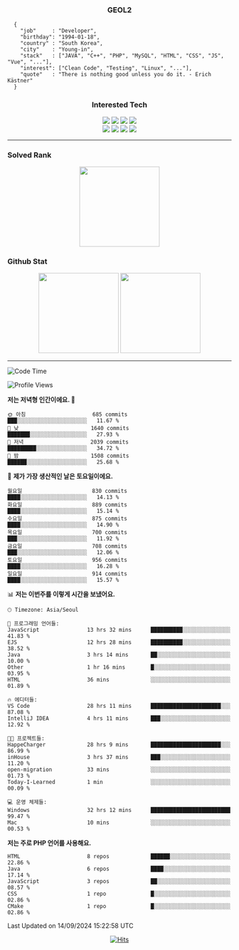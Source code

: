 <div align="center">

  ### GEOL2
</div>

```
  {
    "job"     : "Developer",
    "birthday": "1994-01-18",
    "country" : "South Korea",
    "city"    : "Young-in",
    "stack"   : ["JAVA", "C++", "PHP", "MySQL", "HTML", "CSS", "JS", "Vue", "..."],
    "interest": ["Clean Code", "Testing", "Linux", "..."], 
    "quote"   : "There is nothing good unless you do it. - Erich Kästner"
  }
  ```
  
<div align="center">
  
  ### Interested Tech
  
  <img src="https://img.shields.io/badge/CodeIgniter4-E34F26?style=flat-square&logo=codeigniter&logoColor=white">
    <img src="https://img.shields.io/badge/Laravel-F05340?style=flat-square&logo=Laravel&logoColor=white">
  <img src="https://img.shields.io/badge/SpringBoot-6DB33F?style=flat-square&logo=SpringBoot&logoColor=white">
  <img src="https://img.shields.io/badge/Express-000000?style=flat-square&logo=Express&logoColor=white">
  <br>
  <img src="https://img.shields.io/badge/Three.js-000000?style=flat-square&logo=Three.js&logoColor=white">
  <img src="https://img.shields.io/badge/JavaScript-F7DF1E?style=flat-square&logo=JavaScript&logoColor=black">
  <img src="https://img.shields.io/badge/TypeScript-007acc?style=flat-square&logo=TypeScript&logoColor=black">
  <img src="https://img.shields.io/badge/MySQL-4479A1?style=flat-square&logo=mysql&logoColor=white"><br>

</div>

------------

  ### Solved Rank
  
  <div align="center">
    <img height="180em" src="https://mazassumnida.wtf/api/v2/generate_badge?boj=geol2">
  </div>
  
  ### Github Stat 
  <div align="center">
    <img height="180em" src="https://github-readme-stats-git-masterrstaa-rickstaa.vercel.app/api?username=geol2&show_icons=true&theme=dark">
    <img height="180em" src="https://github-readme-stats-git-masterrstaa-rickstaa.vercel.app/api/top-langs/?username=geol2&show_icons=true&hide=css,scss,html&layout=compact&theme=dark&count_private=true&langs_count=8">
  </div>
  
------------

<!--START_SECTION:waka-->
![Code Time](http://img.shields.io/badge/Code%20Time-3%2C190%20hrs%206%20mins-blue)

![Profile Views](http://img.shields.io/badge/Profile%20Views-45-blue)

**저는 저녁형 인간이에요. 🦉** 

```text
🌞 아침                     685 commits         ███░░░░░░░░░░░░░░░░░░░░░░   11.67 % 
🌆 낮　                     1640 commits        ███████░░░░░░░░░░░░░░░░░░   27.93 % 
🌃 저녁                     2039 commits        █████████░░░░░░░░░░░░░░░░   34.72 % 
🌙 밤　                     1508 commits        ██████░░░░░░░░░░░░░░░░░░░   25.68 % 
```
📅 **제가 가장 생산적인 날은 토요일이에요.** 

```text
월요일                      830 commits         ████░░░░░░░░░░░░░░░░░░░░░   14.13 % 
화요일                      889 commits         ████░░░░░░░░░░░░░░░░░░░░░   15.14 % 
수요일                      875 commits         ████░░░░░░░░░░░░░░░░░░░░░   14.90 % 
목요일                      700 commits         ███░░░░░░░░░░░░░░░░░░░░░░   11.92 % 
금요일                      708 commits         ███░░░░░░░░░░░░░░░░░░░░░░   12.06 % 
토요일                      956 commits         ████░░░░░░░░░░░░░░░░░░░░░   16.28 % 
일요일                      914 commits         ████░░░░░░░░░░░░░░░░░░░░░   15.57 % 
```


📊 **저는 이번주를 이렇게 시간을 보냈어요.** 

```text
🕑︎ Timezone: Asia/Seoul

💬 프로그래밍 언어들: 
JavaScript               13 hrs 32 mins      ██████████░░░░░░░░░░░░░░░   41.83 % 
EJS                      12 hrs 28 mins      ██████████░░░░░░░░░░░░░░░   38.52 % 
Java                     3 hrs 14 mins       ██░░░░░░░░░░░░░░░░░░░░░░░   10.00 % 
Other                    1 hr 16 mins        █░░░░░░░░░░░░░░░░░░░░░░░░   03.95 % 
HTML                     36 mins             ░░░░░░░░░░░░░░░░░░░░░░░░░   01.89 % 

🔥 에디터들: 
VS Code                  28 hrs 11 mins      ██████████████████████░░░   87.08 % 
IntelliJ IDEA            4 hrs 11 mins       ███░░░░░░░░░░░░░░░░░░░░░░   12.92 % 

🐱‍💻 프로젝트들: 
HappeCharger             28 hrs 9 mins       ██████████████████████░░░   86.99 % 
inHouse                  3 hrs 37 mins       ███░░░░░░░░░░░░░░░░░░░░░░   11.20 % 
open-migration           33 mins             ░░░░░░░░░░░░░░░░░░░░░░░░░   01.73 % 
Today-I-Learned          1 min               ░░░░░░░░░░░░░░░░░░░░░░░░░   00.09 % 

💻 운영 체제들: 
Windows                  32 hrs 12 mins      █████████████████████████   99.47 % 
Mac                      10 mins             ░░░░░░░░░░░░░░░░░░░░░░░░░   00.53 % 
```

**저는 주로 PHP 언어를 사용해요.** 

```text
HTML                     8 repos             ██████░░░░░░░░░░░░░░░░░░░   22.86 % 
Java                     6 repos             ████░░░░░░░░░░░░░░░░░░░░░   17.14 % 
JavaScript               3 repos             ██░░░░░░░░░░░░░░░░░░░░░░░   08.57 % 
CSS                      1 repo              █░░░░░░░░░░░░░░░░░░░░░░░░   02.86 % 
CMake                    1 repo              █░░░░░░░░░░░░░░░░░░░░░░░░   02.86 % 
```




 Last Updated on 14/09/2024 15:22:58 UTC
<!--END_SECTION:waka-->

<div align="center">
  
  [![Hits](https://hits.seeyoufarm.com/api/count/incr/badge.svg?url=https%3A%2F%2Fgithub.com%2Fgeol2&count_bg=%2379C83D&title_bg=%23555555&icon=myspace.svg&icon_color=%23E7E7E7&title=hits&edge_flat=false)](https://hits.seeyoufarm.com)
  
</div>

<!--
**Geol2/Geol2** is a ✨ _special_ ✨ repository because its `README.md` (this file) appears on your GitHub profile.

Here are some ideas to get you started:
- 🔭 I’m currently working on ...
- 🌱 I’m currently learning ...
- 👯 I’m looking to collaborate on ...
- 🤔 I’m looking for help with ...
- 💬 Ask me about ...
- 📫 How to reach me: ...
- 😄 Pronouns: ...
- ⚡ Fun fact: ...
-->
